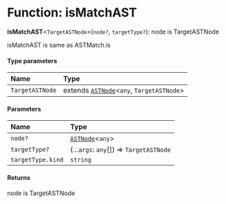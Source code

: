 # Function: isMatchAST

**isMatchAST**<`TargetASTNode`>(`node?`, `targetType?`): node is TargetASTNode

isMatchAST is same as ASTMatch.is

#### Type parameters

| Name | Type |
| :------ | :------ |
| `TargetASTNode` | extends [`ASTNode`](/en/auto-docs/editor/classes/ASTNode.md)<`any`, `TargetASTNode`> |

#### Parameters

| Name | Type |
| :------ | :------ |
| `node?` | [`ASTNode`](/en/auto-docs/editor/classes/ASTNode.md)<`any`> |
| `targetType?` | (...`args`: `any`\[]) => `TargetASTNode` |
| `targetType.kind` | `string` |

#### Returns

node is TargetASTNode
